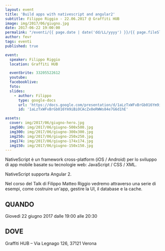 ```yaml
---
layout: event
title: 'Build apps with nativescript and angular2'
subtitle: Filippo Riggio - 22.06.2017 @ Graffiti HUB
image: img/2017/06/giugno.jpg
date: 2017-06-22 19:00:00
permalink: "/eventi/{{ page.date | date('dd/LL/yyyy') }}/{{ page.fileSlug | slug }}/index.html"
author: fevr
tags: eventi
published: true

event:
  speaker: Filippo Riggio
  location: Graffiti HUB

  eventbrite: 33205522612
  youtube:
  facebooklive:
  foto:
  slides:
    - author: Filippo
      type: google-docs
      url: 'https://docs.google.com/presentation/d/1aLzTxWFvBrGb016Ym9iBiOCAcZx0eRWWs84e7G6d1hE'
      id: '1aLzTxWFvBrGb016Ym9iBiOCAcZx0eRWWs84e7G6d1hE'

assets:
  cover: img/2017/06/giugno-hero.jpg
  img500: img/2017/06/giugno-500x500.jpg
  img300: img/2017/06/giugno-300x300.jpg
  img250: img/2017/06/giugno-250x250.jpg
  img174: img/2017/06/giugno-174x174.jpg
  img150: img/2017/06/giugno-150x150.jpg
---
```


NativeScript è un framework cross-platform (iOS / Android) per lo sviluppo di app mobile basate su
tecnologie web: JavaScript / CSS / XML.

NativeScript supporta Angular 2.

Nel corso del Talk di Filippo Matteo Riggio vedremo attraverso una serie di esempi,
come costruire un'app, gestire la UI, il database e la cache.

## QUANDO

Giovedì 22 giugno 2017 dalle 19:00 alle 20:30

## DOVE

Graffiti HUB – Via Legnago 126, 37121 Verona
